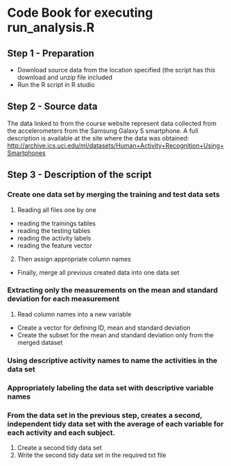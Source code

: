 # Code Book for executing run_analysis.R

## Step 1 - Preparation

* Download source data from the location specified (the script has this download and unzip file included
* Run the R script in R studio


## Step 2 - Source data
The data linked to from the course website represent data collected from the accelerometers from the Samsung Galaxy S smartphone. A full description is available at the site where the data was obtained:
http://archive.ics.uci.edu/ml/datasets/Human+Activity+Recognition+Using+Smartphones


## Step 3 - Description of the script
### Create one data set by merging the training and test data sets
1. Reading all files one by one
* reading the trainings tables
* reading the testing tables
* reading the activity labels
* reading the feature vector
2. Then assign appropriate column names
* Finally, merge all previous created data into one data set

### Extracting only the measurements on the mean and standard deviation for each measurement
1. Read column names into a new variable
* Create a vector for defining ID, mean and standard deviation
* Create the subset for the mean and standard deviation only from the merged dataset

### Using descriptive activity names to name the activities in the data set

### Appropriately labeling the data set with descriptive variable names

### From the data set in the previous step, creates a second, independent tidy data set with the average of each variable for each activity and each subject.
1. Create a second tidy data set
2. Write the second tidy data set in the required txt file
